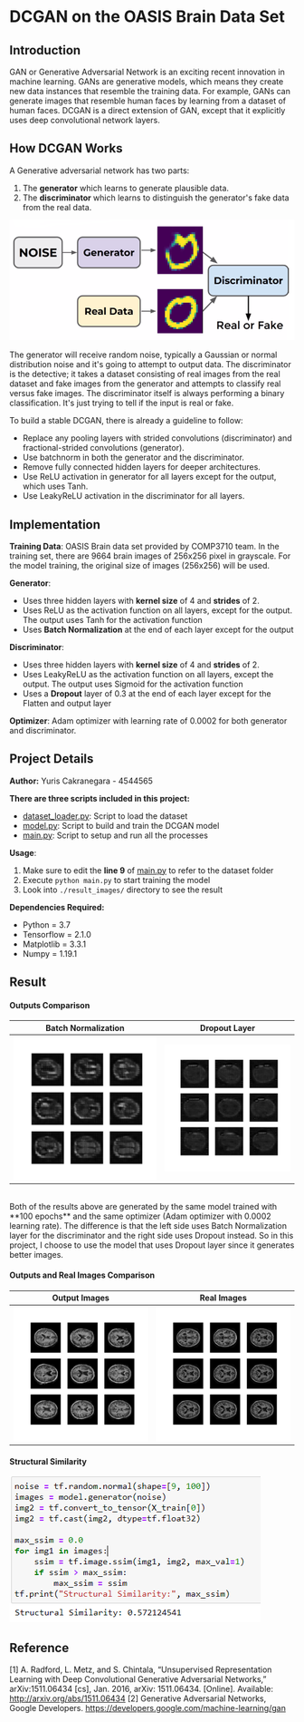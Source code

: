 #  DCGAN on the OASIS Brain Data Set

## Introduction
GAN or Generative Adversarial Network is an exciting recent innovation in machine learning. GANs are generative models, which means they create new data instances that resemble the training data. For example, GANs can generate images that resemble human faces by learning from a dataset of human faces. DCGAN is a direct extension of GAN, except that it explicitly uses deep convolutional network layers. 

## How DCGAN Works
A Generative adversarial network has two parts:
1. The **generator** which learns to generate plausible data.
2. The **discriminator** which learns to distinguish the generator's fake data from the real data.

![GAN](./readme_images/GAN.png)

The generator will receive random noise, typically a Gaussian or normal distribution noise and it's going to attempt to output data. The discriminator is the detective; it takes a dataset consisting of real images from the real dataset and fake images from the generator and attempts to classify real versus fake images. The discriminator itself is always performing a binary classification. It's just trying to tell if the input is real or fake.

To build a stable DCGAN, there is already a guideline to follow:
- Replace any pooling layers with strided convolutions (discriminator) and fractional-strided convolutions (generator).
- Use batchnorm in both the generator and the discriminator.
- Remove fully connected hidden layers for deeper architectures.
- Use ReLU activation in generator for all layers except for the output, which uses Tanh.
- Use LeakyReLU activation in the discriminator for all layers.


## Implementation
**Training Data**: 
OASIS Brain data set provided by COMP3710 team. In the training set, there are 9664 brain images of 256x256 pixel in grayscale. For the model training, the original size of images (256x256) will be used.

**Generator**:
- Uses three hidden layers with **kernel size** of 4 and **strides** of 2.
- Uses ReLU as the activation function on all layers, except for the output. The output uses Tanh for the activation function
- Uses **Batch Normalization** at the end of each layer except for the output

**Discriminator**:
- Uses three hidden layers with **kernel size** of 4 and **strides** of 2.
- Uses LeakyReLU as the activation function on all layers, except the output. The output uses Sigmoid for the activation function
- Uses a **Dropout** layer of 0.3 at the end of each layer except for the Flatten and output layer

**Optimizer**: Adam optimizer with learning rate of 0.0002 for both generator and discriminator.

## Project Details
**Author:** Yuris Cakranegara - 4544565

**There are three scripts included in this project:**
- [dataset_loader.py](./dataset_loader.py): Script to load the dataset
- [model.py](./model.py): Script to build and train the DCGAN model
- [main.py](./main.py): Script to setup and run all the processes

**Usage**:
1. Make sure to edit the **line 9** of [main.py](./main.py) to refer to the dataset folder
2. Execute ```python main.py``` to start training the model
3. Look into ```./result_images/``` directory to see the result

**Dependencies Required:**
- Python = 3.7
- Tensorflow = 2.1.0
- Matplotlib = 3.3.1
- Numpy = 1.19.1

## Result
#### Outputs Comparison 
Batch Normalization             |  Dropout Layer
:------------------------------:|:-------------------------:
![batchnorm](./readme_images/100_epochs_batchnorm.gif)  |  ![dropout](./readme_images/100_epochs.gif)
<br>
Both of the results above are generated by the same model trained with **100 epochs** and the same optimizer (Adam optimizer with 0.0002 learning rate). The difference is that the left side uses Batch Normalization layer for the discriminator and the right side uses Dropout instead. So in this project, I choose to use the model that uses Dropout layer since it generates better images.

#### Outputs and Real Images Comparison
Output Images | Real Images
:-------------------------:|:-------------------------:
![output](./readme_images/image_at_epoch_100.png)  |  ![real](./readme_images/real_images.png)

#### Structural Similarity
![ssim](./readme_images/ssim.png)

## Reference
[1] A. Radford, L. Metz, and S. Chintala, “Unsupervised Representation Learning with Deep Convolutional Generative Adversarial Networks,” arXiv:1511.06434 [cs], Jan. 2016, arXiv: 1511.06434. [Online]. Available: http://arxiv.org/abs/1511.06434
[2] Generative Adversarial Networks, Google Developers. https://developers.google.com/machine-learning/gan
